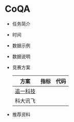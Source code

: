 # CoQA

* 任务简介

* 时间

* 数据示例

* 数据说明

* 竞赛方案

  |                       方案                        | 指标 | 代码 |
  | :-----------------------------------------------: | :--: | :--: |
  | [追一科技](https://zhuanlan.zhihu.com/p/90744195) |      |      |
  |                     科大讯飞                      |      |      |

  

* 推荐资料